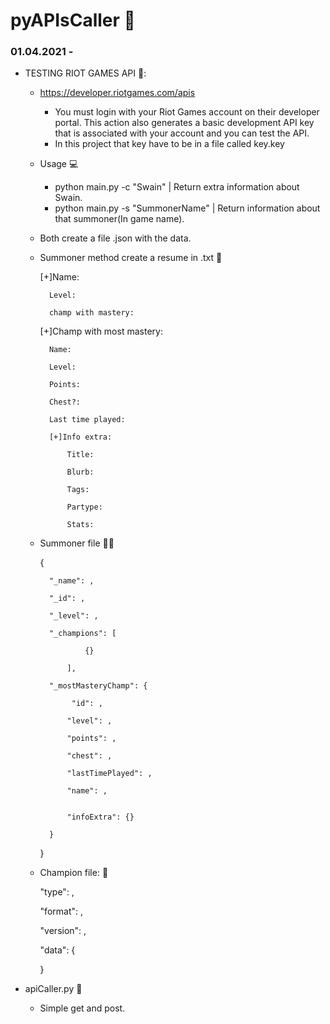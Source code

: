 # pyAPIsCaller  :pushpin:
### 01.04.2021 - 
- TESTING RIOT GAMES API :newspaper::
    - https://developer.riotgames.com/apis
        - You must login with your Riot Games account on their developer portal. This action also generates a basic development API key that is associated with your account and you can test the API.
        - In this project that key have to be in a file called key.key
    
    - Usage :computer:
        - python main.py -c "Swain" | Return extra information about Swain.
        - python main.py -s "SummonerName" | Return information about that summoner(In game name). 
    
    - Both create a file .json with the data.
    - Summoner method create a resume in .txt :information_desk_person:
       
        [+]Name: 
       
            Level: 
       
            champ with mastery: 
       
        [+]Champ with most mastery:
       
            Name: 
       
            Level: 
       
            Points: 
       
            Chest?: 
       
            Last time played: 
       
            [+]Info extra:
       
                Title: 
       
                Blurb: 
       
                Tags: 
       
                Partype: 
       
                Stats: 
    
    - Summoner file :ok_woman:
        
        {
        
            "_name": ,
        
            "_id": ,
        
            "_level": ,
        
            "_champions": [
        
                    {}
        
                ],
        
            "_mostMasteryChamp": {
        
                 "id": ,
        
                "level": ,
        
                "points": ,
        
                "chest": ,
        
                "lastTimePlayed": ,
        
                "name": ,
        
        
                "infoExtra": {}
        
            }
        }

    - Champion file: :baby_chick:
       
        "type": ,
       
        "format": ,
       
        "version": ,
       
        "data": {


       
        }

- apiCaller.py :speech_balloon:
    - Simple get and post.